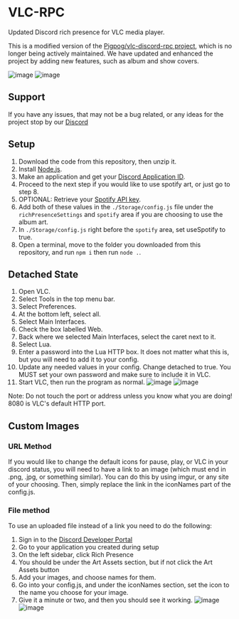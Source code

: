 # VLC-RPC
Updated Discord rich presence for VLC media player.

This is a modified version of the [Pigpog/vlc-discord-rpc project](https://github.com/Pigpog/vlc-discord-rpc), which is no longer being actively maintained. We have updated and enhanced the project by adding new features, such as album and show covers. 

![image](https://user-images.githubusercontent.com/61550272/234398623-02c343fa-c500-421c-a7a8-cb4d33f88a81.png)
![image](https://user-images.githubusercontent.com/61550272/234403580-4a910bd7-41a5-4ceb-8a31-180c2efda417.png)

## Support
If you have any issues, that may not be a bug related, or any ideas for the project stop by our [Discord](https://discord.gg/GDwxX8gQ)

## Setup
1. Download the code from this repository, then unzip it.
2. Install [Node.js](https://nodejs.org/en/download).
3. Make an application and get your [Discord Application ID](https://discord.com/developers/applications).
4. Proceed to the next step if you would like to use spotify art, or just go to step 8.
5. OPTIONAL: Retrieve your [Spotify API key](https://developer.spotify.com/documentation/web-api/tutorials/getting-started). 
6. Add both of these values in the `./Storage/config.js` file under the `richPresenceSettings` and `spotify` area if you are choosing to use the album art.
7. In `./Storage/config.js` right before the `spotify` area, set useSpotify to true.
8. Open a terminal, move to the folder you downloaded from this repository, and run `npm i` then run `node .`.

## Detached State
1. Open VLC.
2. Select Tools in the top menu bar.
3. Select Preferences.
4. At the bottom left, select all.
5. Select Main Interfaces.
6. Check the box labelled Web.
7. Back where we selected Main Interfaces, select the caret next to it.
8. Select Lua.
9. Enter a password into the Lua HTTP box. It does not matter what this is, but you will need to add it to your config.
10. Update any needed values in your config. Change detached to true. You MUST set your own password and make sure to include it in VLC.
11. Start VLC, then run the program as normal.
![image](https://github.com/vlc-rpc/vlc-discord-rpc/assets/61550272/4aa489d9-269c-4333-b595-bb3d0444fa24)
![image](https://github.com/vlc-rpc/vlc-discord-rpc/assets/61550272/292e8748-b6c6-4ff8-88a5-225e5dd2b467)

Note: Do not touch the port or address unless you know what you are doing! 8080 is VLC's default HTTP port. 

## Custom Images
### URL Method
If you would like to change the default icons for pause, play, or VLC in your discord status, you will need to have a link to an image (which must end in .png, .jpg, or something similar). You can do this by using imgur, or any site of your choosing. Then, simply replace the link in the iconNames part of the config.js.

### File method
To use an uploaded file instead of a link you need to do the following:
1) Sign in to the [Discord Developer Portal](https://discord.com/developers/applications)
2) Go to your application you created during setup
3) On the left sidebar, click Rich Presence
4) You should be under the Art Assets section, but if not click the Art Assets button
5) Add your images, and choose names for them.
6) Go into your config.js, and under the iconNames section, set the icon to the name you choose for your image.
7) Give it a minute or two, and then you should see it working.
![image](https://github.com/vlc-rpc/vlc-discord-rpc/assets/61550272/692b569e-7483-45a6-9ec8-0961c21f947e)
![image](https://github.com/vlc-rpc/vlc-discord-rpc/assets/61550272/cd84551e-0437-40ec-95ed-5dbd76968a7a)


